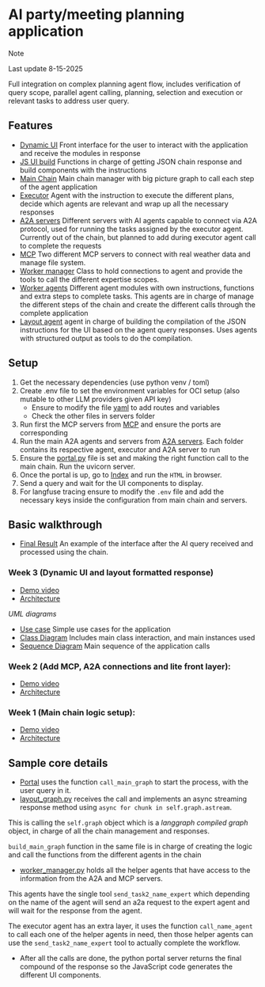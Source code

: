 # AI party/meeting planning application

> [!NOTE]  
> Last update 8-15-2025

Full integration on complex planning agent flow, includes verification of query scope, parallel agent calling, planning, selection and execution or relevant tasks to address user query.

## Features

- [Dynamic UI](modules/UI/index.html) Front interface for the user to interact with the application and receive the modules in response
- [JS UI build](modules/UI/js/chat.js) Functions in charge of getting JSON chain response and build components with the instructions
- [Main Chain](modules/chain/layout_graph.py) Main chain manager with big picture graph to call each step of the agent application
- [Executor](modules/cluster/executor.py) Agent with the instruction to execute the different plans, decide which agents are relevant and wrap up all the necessary responses
- [A2A servers](remote) Different servers with AI agents capable to connect via A2A protocol, used for running the tasks assigned by the executor agent. Currently out of the chain, but planned to add during executor agent call to complete the requests
- [MCP](remote/mcp/servers/) Two different MCP servers to connect with real weather data and manage file system.
- [Worker manager](modules/cluster/worker_manager.py) Class to hold connections to agent and provide the tools to call the different expertise scopes.
- [Worker agents](modules/cluster/workers/) Different agent modules with own instructions, functions and extra steps to complete tasks. This agents are in charge of manage the different steps of the chain and create the different calls through the complete application
- [Layout agent](modules/cluster/layout_builder.py) agent in charge of building the compilation of the JSON instructions for the UI based on the agent query responses. Uses agents with structured output as tools to do the compilation.

## Setup

1. Get the necessary dependencies (use python venv / toml)
2. Create .env file to set the environment variables for OCI setup (also mutable to other LLM providers given API key)
    - Ensure to modify the file [yaml](modules/util/config/config.yaml) to add routes and variables
    - Check the other files in servers folder
3. Run first the MCP servers from [MCP](remote/mcp/servers/) and ensure the ports are corresponding
4. Run the main A2A agents and servers from [A2A servers](remote). Each folder contains its respective agent, executor and A2A server to run
5. Ensure the [portal.py](portal.py) file is set and making the right function call to the main chain. Run the uvicorn server.
6. Once the portal is up, go to [Index](modules/UI/index.html) and run the ```HTML``` in browser.
7. Send a query and wait for the UI components to display.
8. For langfuse tracing ensure to modify the ```.env``` file and add the necessary keys inside the configuration from main chain and servers.

## Basic walkthrough

- [Final Result](walkthrough/Demo_example_view.png) An example of the interface after the AI query received and processed using the chain.

### Week 3 (Dynamic UI and layout formatted response)

- [Demo video](walkthrough/AI_portal_final_Demo_w3.mp4)
- [Architecture](walkthrough/Highlevel_final_flow.png)

*UML diagrams*
- [Use case](walkthrough/Use_case_ai_portal.png) Simple use cases for the application
- [Class Diagram](walkthrough/Class_diagram_ai_portal.png) Includes main class interaction, and main instances used
- [Sequence Diagram](walkthrough/Sequence_diagram_ai_portal.png) Main sequence of the application calls

### Week 2 (Add MCP, A2A connections and lite front layer):

- [Demo video](walkthrough/MCP_AI_Portal_Demo_week2.mp4)
- [Architecture](walkthrough/AI_portal%20MCP_week2.png)

### Week 1 (Main chain logic setup):

- [Demo video](walkthrough/AI_planning_app_demo_week1.mp4)
- [Architecture](walkthrough/Ai_portal_week1.png)

## Sample core details

- [Portal](portal.py) uses the function ```call_main_graph``` to start the process, with the user query in it.
- [layout_graph.py](modules/chain/layout_graph.py) receives the call and implements an async streaming response method using ```async for chunk in self.graph.astream```.

This is calling the ```self.graph``` object which is a _langgraph compiled graph_ object, in charge of all the chain management and responses.

```build_main_graph``` function in the same file is in charge of creating the logic and call the functions from the different agents in the chain
- [worker_manager.py](modules/cluster/worker_manager.py) holds all the helper agents that have access to the information from the A2A and MCP servers.

This agents have the single tool ```send_task2_name_expert``` which depending on the name of the agent will send an a2a request to the expert agent and will wait for the response from the agent.

The executor agent has an extra layer, it uses the function ```call_name_agent``` to call each one of the helper agents in need, then those helper agents can use the ```send_task2_name_expert``` tool to actually complete the workflow.

- After all the calls are done, the python portal server returns the final compound of the response so the JavaScript code generates the different UI components.

<!-- https://www.chartjs.org/docs/latest/ -->